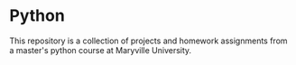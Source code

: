 # Python
This repository is a collection of projects and homework assignments from a master's python course at Maryville University.
